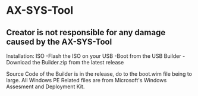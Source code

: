 # AX-SYS-Tool
## Creator is not responsible for any damage caused by the AX-SYS-Tool

Installation:
  ISO
    -Flash the ISO on your USB
    -Boot from the USB
  Builder
    -Download the Builder.zip from the latest release

Source Code of the Builder is in the release, do to the boot.wim file being to large.
All Windows PE Related files are from Microsoft's Windows Assesment and Deployment Kit.
